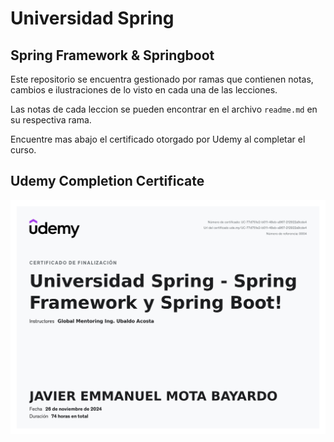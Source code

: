 # Universidad Spring
## Spring Framework & Springboot

Este repositorio se encuentra gestionado por ramas que contienen notas, cambios e ilustraciones de lo visto en cada una de las lecciones.

Las notas de cada leccion se pueden encontrar en el archivo `readme.md` en su respectiva rama.

Encuentre mas abajo el certificado otorgado por Udemy al completar el curso.

## Udemy Completion Certificate

![UC-77d751e2-b011-48eb-a967-212922a9cde4.jpg](Hola-Spring/UC-77d751e2-b011-48eb-a967-212922a9cde4.jpg)
